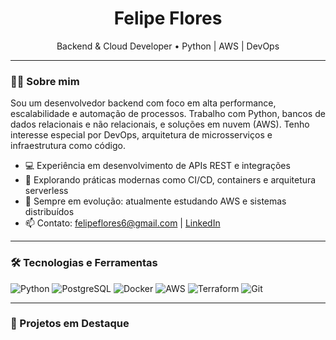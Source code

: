 <h1 align="center">Felipe Flores</h1>

<p align="center">
  Backend & Cloud Developer • Python | AWS | DevOps
</p>

---

### 👨‍💻 Sobre mim

Sou um desenvolvedor backend com foco em alta performance, escalabilidade e automação de processos. Trabalho com Python, bancos de dados relacionais e não relacionais, e soluções em nuvem (AWS). Tenho interesse especial por DevOps, arquitetura de microsserviços e infraestrutura como código.

- 💻 Experiência em desenvolvimento de APIs REST e integrações
- 🚀 Explorando práticas modernas como CI/CD, containers e arquitetura serverless
- 🧠 Sempre em evolução: atualmente estudando AWS e sistemas distribuídos
- 📫 Contato: [felipeflores6@gmail.com](mailto:felipeflores6@gmail.com) | [LinkedIn](www.linkedin.com/in/dev-felipe-flores)

---

### 🛠️ Tecnologias e Ferramentas

![Python](https://img.shields.io/badge/Python-3670A0?style=for-the-badge&logo=python&logoColor=fff)
![PostgreSQL](https://img.shields.io/badge/PostgreSQL-4169E1?style=for-the-badge&logo=postgresql&logoColor=white)
![Docker](https://img.shields.io/badge/Docker-2496ED?style=for-the-badge&logo=docker&logoColor=white)
![AWS](https://img.shields.io/badge/AWS-232F3E?style=for-the-badge&logo=amazonaws&logoColor=white)
![Terraform](https://img.shields.io/badge/Terraform-7B42BC?style=for-the-badge&logo=terraform)
![Git](https://img.shields.io/badge/Git-F05032?style=for-the-badge&logo=git&logoColor=white)

---

### 📌 Projetos em Destaque

